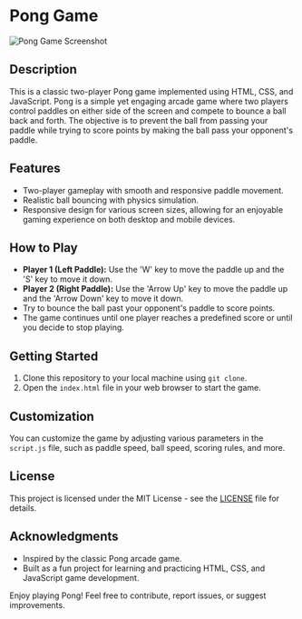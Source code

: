 # Pong Game

![Pong Game Screenshot](screenshot.png)

## Description

This is a classic two-player Pong game implemented using HTML, CSS, and JavaScript. Pong is a simple yet engaging arcade game where two players control paddles on either side of the screen and compete to bounce a ball back and forth. The objective is to prevent the ball from passing your paddle while trying to score points by making the ball pass your opponent's paddle.

## Features

- Two-player gameplay with smooth and responsive paddle movement.
- Realistic ball bouncing with physics simulation.
- Responsive design for various screen sizes, allowing for an enjoyable gaming experience on both desktop and mobile devices.

## How to Play

- **Player 1 (Left Paddle):** Use the 'W' key to move the paddle up and the 'S' key to move it down.
- **Player 2 (Right Paddle):** Use the 'Arrow Up' key to move the paddle up and the 'Arrow Down' key to move it down.
- Try to bounce the ball past your opponent's paddle to score points.
- The game continues until one player reaches a predefined score or until you decide to stop playing.

## Getting Started

1. Clone this repository to your local machine using `git clone`.
2. Open the `index.html` file in your web browser to start the game.

## Customization

You can customize the game by adjusting various parameters in the `script.js` file, such as paddle speed, ball speed, scoring rules, and more.

## License

This project is licensed under the MIT License - see the [LICENSE](LICENSE) file for details.

## Acknowledgments

- Inspired by the classic Pong arcade game.
- Built as a fun project for learning and practicing HTML, CSS, and JavaScript game development.

Enjoy playing Pong! Feel free to contribute, report issues, or suggest improvements.

